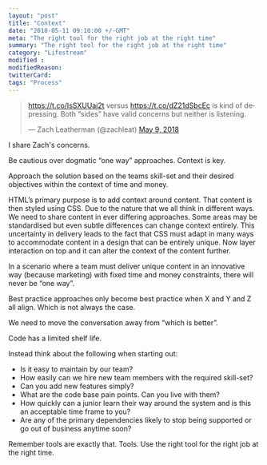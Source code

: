 ```yaml
---
layout: "post"
title: "Context"
date: "2018-05-11 09:10:00 +/-GMT"
meta: "The right tool for the right job at the right time"
summary: "The right tool for the right job at the right time"
category: "Lifestream"
modified :
modifiedReason:
twitterCard:
tags: "Process"
---
```


<blockquote class="twitter-tweet" data-lang="en"><p lang="en" dir="ltr"><a href="https://t.co/IsSXUUaj2t">https://t.co/IsSXUUaj2t</a> versus <a href="https://t.co/dZ21dSbcEc">https://t.co/dZ21dSbcEc</a> is kind of depressing. Both “sides” have valid concerns but neither is listening.</p>&mdash; Zach Leatherman (@zachleat) <a href="https://twitter.com/zachleat/status/994027250696818689?ref_src=twsrc%5Etfw">May 9, 2018</a></blockquote> <script async src="https://platform.twitter.com/widgets.js" charset="utf-8"></script>

I share Zach's concerns.

‪Be cautious over dogmatic “one way” approaches. Context is key. ‬

‪Approach the solution based on the teams skill-set and their desired objectives within the context of  time and money.‬

‪HTML’s primary purpose is to add context around content. That content is then styled using CSS. Due to the nature that we all think in different ways. We need to share content in ever differing approaches. Some areas may be standardised but even subtle differences can change context entirely. This uncertainty in delivery leads to the fact that CSS must adapt in many ways to accommodate content in a design that can be entirely unique. Now layer interaction on top and it can alter the context of the content further.‬

‪In a scenario where a team must deliver unique content in an innovative way (because marketing) with fixed time and money constraints, there will never be “one way”. ‬

‪Best practice approaches only become best practice when X and Y and Z all align. Which is not always the case.‬

‪We need to move the conversation away from‬ ‪“which is better”.

Code has a limited shelf life.

Instead think about the following when starting out:‬

- ‪Is it easy to maintain by our team?‬
- ‪How easily can we hire new team members with the required skill-set?‬
- ‪Can you add new features simply?‬
- ‪What are the code base pain points. Can you live with them?‬
- ‪How quickly can a junior learn their way around the system and is this an acceptable time frame to you?‬
- ‪Are any of the primary dependencies likely to stop being supported or go out of business anytime soon?‬

‪Remember tools are exactly that. Tools. Use the right tool for the right job at the right time.‬
